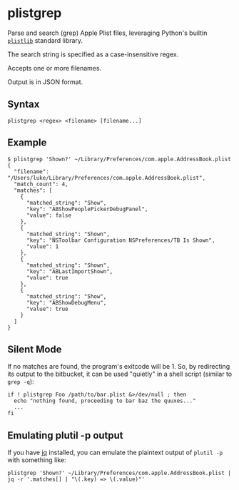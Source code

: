# plistgrep

Parse and search (grep) Apple Plist files, leveraging Python's builtin [`plistlib`](https://docs.python.org/3/library/plistlib.html) standard library.

The search string is specified as a case-insensitive regex.

Accepts one or more filenames.

Output is in JSON format.

## Syntax

```
plistgrep <regex> <filename> [filename...]
```

## Example

```
$ plistgrep 'Shown?' ~/Library/Preferences/com.apple.AddressBook.plist
{
  "filename": "/Users/luke/Library/Preferences/com.apple.AddressBook.plist",
  "match_count": 4,
  "matches": [
    {
      "matched_string": "Show",
      "key": "ABShowPeoplePickerDebugPanel",
      "value": false
    },
    {
      "matched_string": "Shown",
      "key": "NSToolbar Configuration NSPreferences/TB Is Shown",
      "value": 1
    },
    {
      "matched_string": "Shown",
      "key": "ABLastImportShown",
      "value": true
    },
    {
      "matched_string": "Show",
      "key": "ABShowDebugMenu",
      "value": true
    }
  ]
}
```

## Silent Mode

If no matches are found, the program's exitcode will be 1. So, by redirecting its output to the bitbucket, it can be used "quietly" in a shell script (similar to `grep -q`):

```
if ! plistgrep Foo /path/to/bar.plist &>/dev/null ; then
  echo "nothing found, proceeding to bar baz the quuxes..."
  ...
fi
```

## Emulating plutil -p output

If you have [jq](https://jqlang.github.io/jq/) installed, you can emulate the plaintext output of `plutil -p` with something like:

```
plistgrep 'Shown?' ~/Library/Preferences/com.apple.AddressBook.plist | jq -r '.matches[] | "\(.key) => \(.value)"'
```
